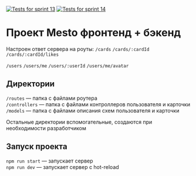 [![Tests for sprint 13](https://github.com/Leliya/express-mesto-gha/actions/workflows/tests-13-sprint.yml/badge.svg)](https://github.com/Leliya/express-mesto-gha/actions/workflows/tests-13-sprint.yml) [![Tests for sprint 14](https://github.com/Leliya/express-mesto-gha/actions/workflows/tests-14-sprint.yml/badge.svg)](https://github.com/Leliya/express-mesto-gha/actions/workflows/tests-14-sprint.yml)
# Проект Mesto фронтенд + бэкенд

Настроен ответ сервера на роуты:
`/cards`
`/cards/:cardId`
`/cards/:cardId/likes`

`/users`
`/users/me`
`/users/:userId`
`/users/me/avatar`


## Директории

`/routes` — папка с файлами роутера  
`/controllers` — папка с файлами контроллеров пользователя и карточки   
`/models` — папка с файлами описания схем пользователя и карточки  
  
Остальные директории вспомогательные, создаются при необходимости разработчиком

## Запуск проекта

`npm run start` — запускает сервер   
`npm run dev` — запускает сервер с hot-reload
